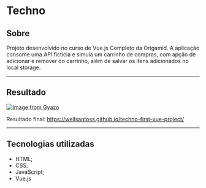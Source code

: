 # Techno

## Sobre
Projeto desenvolvido no curso de Vue.js Completo da Origamid. A aplicação consome uma API fictícia e simula um carrinho de compras, com apção de adicionar e remover do carrinho, além de salvar os itens adicionados no local storage.

---

## Resultado
[![Image from Gyazo](https://i.gyazo.com/763de0af443b9f117836a6a2fa92aad9.png)](https://gyazo.com/763de0af443b9f117836a6a2fa92aad9)

Resultado final: https://wellsantoss.github.io/techno-first-vue-project/

---

## Tecnologias utilizadas
- HTML;
- CSS;
- JavaScript;
- Vue.js
